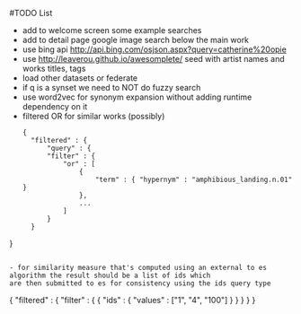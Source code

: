 #TODO List

- add to welcome screen some example searches
- add to detail page google image search below the main work
- use bing api http://api.bing.com/osjson.aspx?query=catherine%20opie
- use http://leaverou.github.io/awesomplete/ seed with artist names and works titles, tags
- load other datasets or federate
- if q is a synset we need to NOT do fuzzy search
- use word2vec for synonym expansion without adding runtime dependency on it
- filtered OR for similar works (possibly)  
  ```
  {
    "filtered" : {
        "query" : {
        "filter" : {
            "or" : [
                {
                    "term" : { "hypernym" : "amphibious_landing.n.01" }
                },
                ...
            ]
        }
    }
}
```

- for similarity measure that's computed using an external to es algorithm the result should be a list of ids which
are then submitted to es for consistency using the ids query type

```
{
    "filtered" : {
        "filter" : {
          {
              "ids" : {
                  "values" : ["1", "4", "100"]
              }
          }
        }
    }
}
```